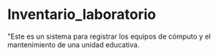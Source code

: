 # Inventario_laboratorio
 "Este es un sistema para registrar los equipos de cómputo y el mantenimiento de una unidad educativa.
